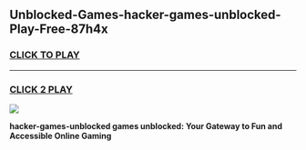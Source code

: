 
## Unblocked-Games-hacker-games-unblocked-Play-Free-87h4x
<h3>
<a href="https://premium76.site?title=hacker-games-unblocked&ref=24M">CLICK TO PLAY</a></h3>
<hr>

<h3>
<a href="https://premium76.site?title=hacker-games-unblocked&ref=24M">CLICK 2 PLAY</a>
  
</h3>

<a href="https://premium76.site?title=hacker-games-unblocked&ref=24M"><img src="https://clearcache.store/games.png"></a>


**hacker-games-unblocked games unblocked: Your Gateway to Fun and Accessible Online Gaming**
